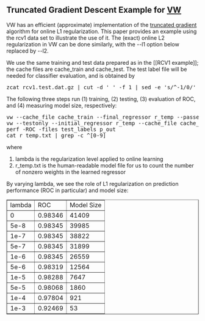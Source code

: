<h2>Truncated Gradient Descent Example for <a href="http://hunch.net/~vw/">VW</a></h2>

VW has an efficient (approximate) implementation of the <a href="http://jmlr.csail.mit.edu/papers/v10/chen09a.html">truncated gradient</a> algorithm for online L1 regularization.  This paper provides an example using the rcv1 data set to illustrate the use of it.  The (exact) online L2 regularization in VW can be done similarly, with the --l1 option below replaced by --l2.

We use the same training and test data prepared as in the [[RCV1 example]]; the cache files are cache_train and cache_test.  The test label file will be needed for classifier evaluation, and is obtained by
<pre>
zcat rcv1.test.dat.gz | cut -d ' ' -f 1 | sed -e 's/^-1/0/' > test_labels
</pre>

The following three steps run (1) training, (2) testing, (3) evaluation of ROC, and (4) measuring model size, respectively:
<pre>
vw --cache_file cache_train --final_regressor r_temp --passes 3 --readable_model r_temp.txt --l1 lambda
vw --testonly --initial_regressor r_temp --cache_file cache_test --predictions p_out
perf -ROC -files test_labels p_out
cat r_temp.txt | grep -c ^[0-9]
</pre>
where
<ol>
<li>lambda is the regularization level applied to online learning</li>
<li>r_temp.txt is the human-readable model file for us to count the number of nonzero weights in the learned regressor</li>
</ol>

By varying lambda, we see the role of L1 regularization on prediction performance (ROC in particular) and model size:
<table border=1>
<tr><td>lambda</td><td>ROC</td><td>Model Size</td></tr>
<tr><td>0</td><td>0.98346</td><td>41409</td></tr>
<tr><td>5e-8</td><td>0.98345</td><td>39985</td></tr>
<tr><td>1e-7</td><td>0.98345</td><td>38822</td></tr>
<tr><td>5e-7</td><td>0.98345</td><td>31899</td></tr>
<tr><td>1e-6</td><td>0.98345</td><td>26559</td></tr>
<tr><td>5e-6</td><td>0.98319</td><td>12564</td></tr>
<tr><td>1e-5</td><td>0.98288</td><td>7647</td></tr>
<tr><td>5e-5</td><td>0.98068</td><td>1860</td></tr>
<tr><td>1e-4</td><td>0.97804</td><td>921</td></tr>
<tr><td>1e-3</td><td>0.92469</td><td>53</td></tr>
</table>